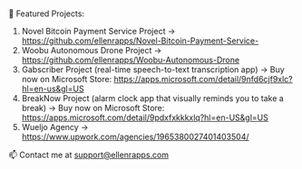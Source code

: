 ### 
🔭 Featured Projects:
1) Novel Bitcoin Payment Service Project -> https://github.com/ellenrapps/Novel-Bitcoin-Payment-Service-
2) Woobu Autonomous Drone Project -> https://github.com/ellenrapps/Woobu-Autonomous-Drone
3) Gabscriber Project (real-time speech-to-text transcription app) -> Buy now on Microsoft Store: https://apps.microsoft.com/detail/9nfd6cjf9xlc?hl=en-us&gl=US
4) BreakNow Project (alarm clock app that visually reminds you to take a break) -> Buy now on Microsoft Store: https://apps.microsoft.com/detail/9pdxfxkkkxlq?hl=en-US&gl=US
5) Wueljo Agency -> https://www.upwork.com/agencies/1965380027401403504/

:mailbox: Contact me at support@ellenrapps.com


